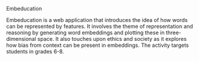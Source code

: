 Embeducation

Embeducation is a web application that introduces the idea of how words can be represented by features. It involves the theme of representation and reasoning by generating word embeddings and plotting these in three-dimensional space.  It also touches upon ethics and society as it explores how bias from context can be present in embeddings.  The activity targets students in grades 6-8. 
